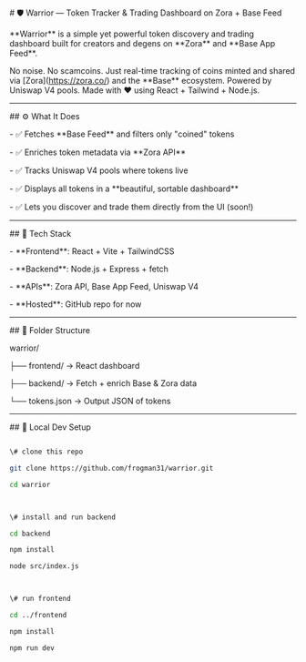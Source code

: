 \# 🛡️ Warrior — Token Tracker \& Trading Dashboard on Zora + Base Feed



\*\*Warrior\*\* is a simple yet powerful token discovery and trading dashboard built for creators and degens on \*\*Zora\*\* and \*\*Base App Feed\*\*.



No noise. No scamcoins. Just real-time tracking of coins minted and shared via \[Zora](https://zora.co/) and the \*\*Base\*\* ecosystem. Powered by Uniswap V4 pools. Made with ❤️ using React + Tailwind + Node.js.



---



\## ⚙️ What It Does



\- ✅ Fetches \*\*Base Feed\*\* and filters only "coined" tokens

\- ✅ Enriches token metadata via \*\*Zora API\*\*

\- ✅ Tracks Uniswap V4 pools where tokens live

\- ✅ Displays all tokens in a \*\*beautiful, sortable dashboard\*\*

\- ✅ Lets you discover and trade them directly from the UI (soon!)



---



\## 🚀 Tech Stack



\- \*\*Frontend\*\*: React + Vite + TailwindCSS

\- \*\*Backend\*\*: Node.js + Express + fetch

\- \*\*APIs\*\*: Zora API, Base App Feed, Uniswap V4

\- \*\*Hosted\*\*: GitHub repo for now



---



\## 📂 Folder Structure

warrior/

├── frontend/ → React dashboard

├── backend/ → Fetch + enrich Base \& Zora data

└── tokens.json → Output JSON of tokens



---



\## 🧪 Local Dev Setup



```bash

\# clone this repo

git clone https://github.com/frogman31/warrior.git

cd warrior



\# install and run backend

cd backend

npm install

node src/index.js



\# run frontend

cd ../frontend

npm install

npm run dev





